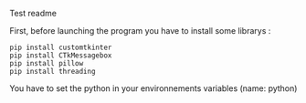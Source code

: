 Test readme

First, before launching the program you have to install some librarys :

    pip install customtkinter
    pip install CTkMessagebox
    pip install pillow
    pip install threading

You have to set the python in your environnements variables (name: python) 